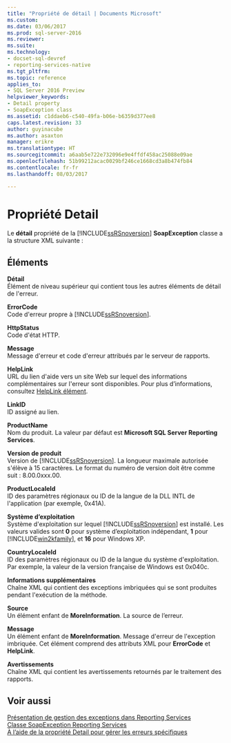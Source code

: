 ```yaml
---
title: "Propriété de détail | Documents Microsoft"
ms.custom: 
ms.date: 03/06/2017
ms.prod: sql-server-2016
ms.reviewer: 
ms.suite: 
ms.technology:
- docset-sql-devref
- reporting-services-native
ms.tgt_pltfrm: 
ms.topic: reference
applies_to:
- SQL Server 2016 Preview
helpviewer_keywords:
- Detail property
- SoapException class
ms.assetid: c1ddaeb6-c540-49fa-b06e-b6359d377ee8
caps.latest.revision: 33
author: guyinacube
ms.author: asaxton
manager: erikre
ms.translationtype: HT
ms.sourcegitcommit: a6aab5e722e732096e9e4ffdf458ac25088e09ae
ms.openlocfilehash: 51b99212acac0029bf246ce1668cd3a8b474fb84
ms.contentlocale: fr-fr
ms.lasthandoff: 08/03/2017

---
```

# <a name="detail-property"></a>Propriété Detail
  Le **détail** propriété de la [!INCLUDE[ssRSnoversion](../../../includes/ssrsnoversion-md.md)] **SoapException** classe a la structure XML suivante :  
  
## <a name="elements"></a>Éléments  
 **Détail**  
 Élément de niveau supérieur qui contient tous les autres éléments de détail de l'erreur.  
  
 **ErrorCode**  
 Code d'erreur propre à [!INCLUDE[ssRSnoversion](../../../includes/ssrsnoversion-md.md)].  
  
 **HttpStatus**  
 Code d'état HTTP.  
  
 **Message**  
 Message d'erreur et code d'erreur attribués par le serveur de rapports.  
  
 **HelpLink**  
 URL du lien d'aide vers un site Web sur lequel des informations complémentaires sur l'erreur sont disponibles. Pour plus d’informations, consultez [HelpLink élément](../../../reporting-services/report-server-web-service-net-framework-exception-handling/soapexception-class/helplink-element.md).  
  
 **LinkID**  
 ID assigné au lien.  
  
 **ProductName**  
 Nom du produit. La valeur par défaut est **Microsoft SQL Server Reporting Services**.  
  
 **Version de produit**  
 Version de [!INCLUDE[ssRSnoversion](../../../includes/ssrsnoversion-md.md)]. La longueur maximale autorisée s'élève à 15 caractères. Le format du numéro de version doit être comme suit : 8.00.0xxx.00.  
  
 **ProductLocaleId**  
 ID des paramètres régionaux ou ID de la langue de la DLL INTL de l'application (par exemple, 0x41A).  
  
 **Système d’exploitation**  
 Système d'exploitation sur lequel [!INCLUDE[ssRSnoversion](../../../includes/ssrsnoversion-md.md)] est installé. Les valeurs valides sont **0** pour système d’exploitation indépendant, **1** pour [!INCLUDE[win2kfamily](../../../includes/win2kfamily-md.md)], et **16** pour Windows XP.  
  
 **CountryLocaleId**  
 ID des paramètres régionaux ou ID de la langue du système d'exploitation. Par exemple, la valeur de la version française de Windows est 0x040c.  
  
 **Informations supplémentaires**  
 Chaîne XML qui contient des exceptions imbriquées qui se sont produites pendant l'exécution de la méthode.  
  
 **Source**  
 Un élément enfant de **MoreInformation**. La source de l’erreur.  
  
 **Message**  
 Un élément enfant de **MoreInformation**. Message d'erreur de l'exception imbriquée. Cet élément comprend des attributs XML pour **ErrorCode** et **HelpLink**.  
  
 **Avertissements**  
 Chaîne XML qui contient les avertissements retournés par le traitement des rapports.  
  
## <a name="see-also"></a>Voir aussi  
 [Présentation de gestion des exceptions dans Reporting Services](../../../reporting-services/report-server-web-service-net-framework-exception-handling/introducing-exception-handling-in-reporting-services.md)   
 [Classe SoapException Reporting Services](../../../reporting-services/report-server-web-service-net-framework-exception-handling/soapexception-class/reporting-services-soapexception-class.md)   
 [À l’aide de la propriété Detail pour gérer les erreurs spécifiques](../../../reporting-services/report-server-web-service-net-framework-exception-handling/best-practices/using-the-detail-property-to-handle-specific-errors.md)  
  
  
